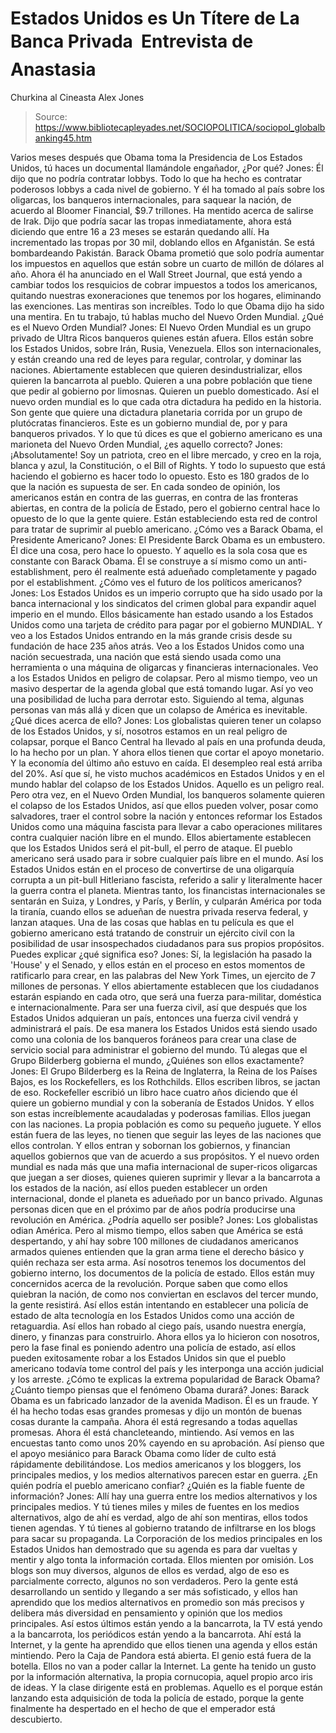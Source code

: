 # Estados Unidos es Un Títere de La Banca Privada  Entrevista de Anastasia 
Churkina al Cineasta Alex Jones

> Source: https://www.bibliotecapleyades.net/SOCIOPOLITICA/sociopol_globalbanking45.htm

Varios meses después que Obama toma la Presidencia de Los Estados Unidos, tú
haces un documental llamándole engañador, ¿Por qué?
Jones: Él dijo que no podría contratar lobbys. Todo lo que ha hecho es
contratar poderosos lobbys a cada nivel de gobierno. Y él ha tomado al país
sobre los oligarcas, los banqueros internacionales, para saquear la nación,
de acuerdo al Bloomer Financial, $9.7 trillones. Ha mentido acerca de
salirse de Irak.
Dijo que podría sacar las tropas inmediatamente, ahora está
diciendo que entre 16 a 23 meses se estarán quedando allí. Ha incrementado
las tropas por 30 mil, doblando ellos en Afganistán. Se está bombardeando
Pakistán.
Barack Obama prometió que solo podría aumentar los impuestos en
aquellos que están sobre un cuarto de millón de dólares al año. Ahora él ha
anunciado en el Wall Street Journal, que está yendo a cambiar todos los
resquicios de cobrar impuestos a todos los americanos, quitando nuestras
exoneraciones que tenemos por los hogares, eliminando las exenciones.
Las
mentiras son increíbles. Todo lo que Obama dijo ha sido una mentira.
En tu trabajo, tú hablas mucho del Nuevo Orden Mundial. ¿Qué es el Nuevo
Orden Mundial?
Jones: El
Nuevo Orden Mundial es un grupo privado de Ultra Ricos banqueros
quienes están afuera. Ellos están sobre los Estados Unidos, sobre Irán,
Rusia, Venezuela. Ellos son internacionales, y están creando una red de
leyes para regular, controlar, y dominar las naciones. Abiertamente
establecen que quieren desindustrializar, ellos quieren la bancarrota al
pueblo. Quieren a una pobre población que tiene que pedir al gobierno por
limosnas. Quieren un pueblo domesticado.
Así el nuevo orden mundial es lo
que cada otra dictadura ha pedido en la historia. Son gente que quiere una
dictadura planetaria corrida por un grupo de plutócratas financieros. Este
es un gobierno mundial de, por y para banqueros privados.
Y lo que tú dices es que el gobierno americano es una marioneta del Nuevo
Orden Mundial, ¿es aquello correcto?
Jones: ¡Absolutamente! Soy un patriota, creo en el libre mercado, y creo en
la roja, blanca y azul, la Constitución, o el Bill of Rights. Y todo lo
supuesto que está haciendo el gobierno es hacer todo lo opuesto. Esto es 180
grados de lo que la nación es supuesta de ser. En cada sondeo de opinión,
los americanos están en contra de las guerras, en contra de las fronteras
abiertas, en contra de la policía de Estado, pero el gobierno central hace
lo opuesto de lo que la gente quiere.
Están estableciendo esta red de
control para tratar de suprimir al pueblo americano.
¿Cómo ves a Barack Obama, el Presidente Americano?
Jones: El Presidente Barck Obama es un embustero. Él dice una cosa, pero
hace lo opuesto. Y aquello es la sola cosa que es constante con Barack Obama.
Él se construye a sí mismo como un anti-establishment, pero él realmente
está adueñado completamente y pagado por el establishment.
¿Cómo ves el futuro de los políticos americanos?
Jones: Los Estados Unidos es un imperio corrupto que ha sido usado por la
banca internacional y los sindicatos del crimen global para expandir aquel
imperio en el mundo. Ellos básicamente han estado usando a los Estados
Unidos como una tarjeta de crédito para pagar por el gobierno MUNDIAL.
Y
veo a los Estados Unidos entrando en la más grande crisis desde su fundación
de hace 235 años atrás. Veo a los Estados Unidos como una nación secuestrada,
una nación que está siendo usada como una herramienta o una máquina de
oligarcas y financieras internacionales. Veo a los Estados Unidos en peligro
de colapsar. Pero al mismo tiempo, veo un masivo despertar de la agenda
global que está tomando lugar.
Así yo veo una posibilidad de lucha para
derrotar esto.
Siguiendo al tema, algunas personas van más allá y dicen que un colapso
de América es inevitable. ¿Qué dices acerca de ello?
Jones: Los globalistas quieren tener un colapso de los Estados Unidos, y sí,
nosotros estamos en un real peligro de colapsar, porque el Banco Central ha
llevado al país en una profunda deuda, lo ha hecho por un plan. Y ahora
ellos tienen que cortar el apoyo monetario. Y la economía del último año
estuvo en caída.
El desempleo real está arriba del 20%. Así que sí, he visto
muchos académicos en Estados Unidos y en el mundo hablar del colapso de los
Estados Unidos. Aquello es un peligro real. Pero otra vez, en el Nuevo Orden
Mundial, los banqueros solamente quieren el colapso de los Estados Unidos,
así que ellos pueden volver, posar como salvadores, traer el control sobre
la nación y entonces reformar los Estados Unidos como una máquina fascista
para llevar a cabo operaciones militares contra cualquier nación libre en el
mundo.
Ellos abiertamente establecen que los Estados Unidos será el
pit-bull, el perro de ataque. El pueblo americano será usado para ir sobre
cualquier país libre en el mundo. Así los Estados Unidos están en el proceso
de convertirse de una oligarquía corrupta a un pit-bull Hitleriano fascista,
referido a salir y literalmente hacer la guerra contra el planeta.
Mientras
tanto, los
financistas internacionales se sentarán en Suiza, y Londres, y
París, y Berlín, y culparán América por toda la tiranía, cuando ellos se
adueñan de nuestra privada reserva federal, y lanzan ataques.
Una de las cosas que hablas en tu película es que el gobierno americano está
tratando de construir un ejército civil con la posibilidad de usar
insospechados ciudadanos para sus propios propósitos. Puedes explicar ¿qué
significa eso?
Jones: Sí, la legislación ha pasado la 'House' y el Senado, y ellos están en el
proceso en estos momentos de ratificarlo para crear, en las palabras del New
York Times, un ejercito de 7 millones de personas. Y ellos abiertamente
establecen que los ciudadanos estarán espiando en cada otro, que será una
fuerza para-militar, doméstica e internacionalmente.
Para ser una fuerza
civil, así que después que los Estados Unidos adquieran un país, entonces
una fuerza civil vendrá y administrará el país.
De esa manera los Estados
Unidos está siendo usado como una colonia de los banqueros foráneos para
crear una clase de servicio social para administrar el gobierno del mundo.
Tú alegas que el Grupo Bilderberg gobierna el mundo, ¿Quiénes son ellos
exactamente?
Jones: El
Grupo Bilderberg es la Reina de Inglaterra, la
Reina de los Países
Bajos, es
los Rockefellers, es
los Rothchilds. Ellos escriben libros, se
jactan de eso. Rockefeller escribió un libro hace cuatro años diciendo que
él quiere un gobierno mundial y con la soberanía de Estados Unidos.
Y ellos
son estas increíblemente acaudaladas y poderosas familias. Ellos juegan con
las naciones. La propia población es como su pequeño juguete. Y ellos están
fuera de las leyes, no tienen que seguir las leyes de las naciones que ellos
controlan. Y ellos entran y sobornan los gobiernos, y financian aquellos
gobiernos que van de acuerdo a sus propósitos.
Y el nuevo orden mundial es
nada más que una mafia internacional de super-ricos oligarcas que juegan a
ser dioses, quienes quieren suprimir y llevar a la bancarrota a los estados
de la nación, así ellos pueden establecer un orden internacional, donde el
planeta es adueñado por un banco privado.
Algunas personas dicen que en el próximo par de años podría producirse una
revolución en América. ¿Podría aquello ser posible?
Jones: Los globalistas odian América. Pero al mismo tiempo, ellos saben que
América se está despertando, y ahí hay sobre 100 millones de ciudadanos americanos
armados quienes entienden que la gran arma tiene el derecho
básico y quién rechaza ser esta arma. Así nosotros tenemos los documentos
del gobierno interno, los documentos de la policía de estado.
Ellos están
muy concernidos acerca de la revolución. Porque saben que como ellos
quiebran la nación, de como nos conviertan en esclavos del tercer mundo, la
gente resistirá. Así ellos están intentando en establecer una policía de
estado de alta tecnología en los Estados Unidos como una acción de
retaguardia. Así ellos han robado al ciego país, usando nuestra energía,
dinero, y finanzas para construirlo.
Ahora ellos ya lo hicieron con nosotros,
pero la fase final es poniendo adentro una policía de estado, así ellos
pueden exitosamente robar a los Estados Unidos sin que el pueblo americano
todavía tome control del país y les interponga una acción judicial y los
arreste.
¿Cómo te explicas la extrema popularidad de Barack Obama? ¿Cuánto tiempo
piensas que el fenómeno Obama durará?
Jones: Barack Obama es un fabricado lanzador de la avenida Madison. Él es
un fraude. Y él ha hecho todas esas grandes promesas y dijo un montón de
buenas cosas durante la campaña. Ahora él está regresando a todas aquellas
promesas. Ahora él está chancleteando, mintiendo. Así vemos en las encuestas
tanto como unos 20% cayendo en su aprobación.
Así pienso que el apoyo
mesiánico para Barack Obama como líder de culto está rápidamente
debilitándose.
Los medios americanos y los bloggers, los principales medios, y los medios
alternativos parecen estar en guerra. ¿En quién podría el pueblo americano
confiar? ¿Quién es la fiable fuente de información?
Jones: Allí hay una guerra entre los medios alternativos y los principales
medios. Y tú tienes miles y miles de fuentes en los medios alternativos,
algo de ahí es verdad, algo de ahí son mentiras, ellos todos tienen agendas.
Y tú tienes al gobierno tratando de infiltrarse en los blogs para sacar su
propaganda. La Corporación de los medios principales en los Estados Unidos
han demostrado que su agenda es para dar vueltas y mentir y algo tonta la
información cortada.
Ellos mienten por omisión. Los blogs son muy diversos,
algunos de ellos es verdad, algo de eso es parcialmente correcto, algunos no
son verdaderos. Pero la gente está desarrollando un sentido y llegando a ser
más sofisticado, y ellos han aprendido que los medios alternativos en
promedio son más precisos y delibera más diversidad en pensamiento y opinión
que
los medios principales.
Así estos últimos están yendo a la bancarrota,
la TV está yendo a la bancarrota, los periódicos están yendo a la bancarrota.
Ahí está la Internet, y la gente ha aprendido que ellos tienen una agenda y
ellos están mintiendo. Pero la Caja de Pandora está abierta. El genio está
fuera de la botella. Ellos no van a poder callar la Internet. La gente ha
tenido un gusto por la información alternativa, la propia cornucopia, aquel
propio arco iris de ideas. Y la clase dirigente está en problemas.
Aquello
es el porque están lanzando esta adquisición de toda la policía de estado,
porque la gente finalmente ha despertado en el hecho de que el emperador
está descubierto.
